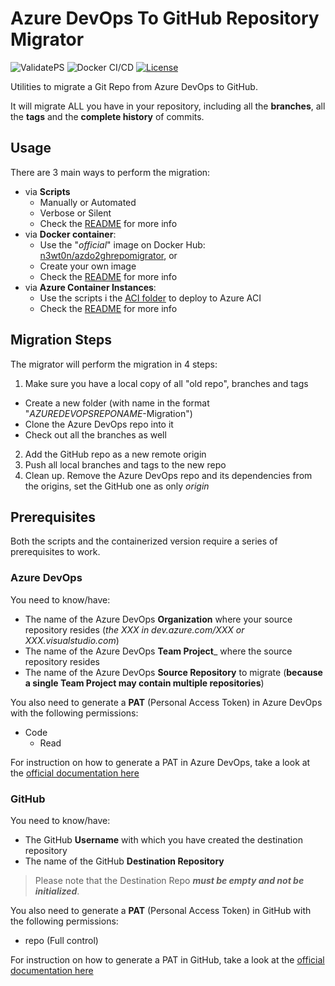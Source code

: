 # Azure DevOps To GitHub Repository Migrator

![ValidatePS](https://github.com/n3wt0n/AzureDevOpsToGitHubRepoMigrator/workflows/ValidatePS/badge.svg)
![Docker CI/CD](https://github.com/n3wt0n/AzureDevOpsToGitHubRepoMigrator/workflows/Docker%20CI/CD/badge.svg)
[![License](https://img.shields.io/github/license/n3wt0n/AzureDevOpsToGitHubRepoMigrator.svg)](https://github.com/n3wt0n/AzureDevOpsToGitHubRepoMigrator/blob/master/LICENSE)

Utilities to migrate a Git Repo from Azure DevOps to GitHub.

It will migrate ALL you have in your repository, including all the __branches__, all the __tags__ and the __complete history__ of commits.

## Usage

There are 3 main ways to perform the migration:

- via __Scripts__
  - Manually or Automated
  - Verbose or Silent
  - Check the [README](./Scripts/README.md) for more info
- via __Docker container__:
  - Use the "_official_" image on Docker Hub: [n3wt0n/azdo2ghrepomigrator](https://hub.docker.com/r/n3wt0n/azdo2ghrepomigrator), or
  - Create your own image
  - Check the [README](./Docker/README.md) for more info
- via __Azure Container Instances__:
  - Use the scripts i the [ACI folder](./ACI) to deploy to Azure ACI
  - Check the [README](./ACI/README.md) for more info

## Migration Steps

The migrator will perform the migration in 4 steps:

1. Make sure you have a local copy of all "old repo", branches and tags
  - Create a new folder (with name in the format "_AZUREDEVOPSREPONAME_-Migration")
  - Clone the Azure DevOps repo into it
  - Check out all the branches as well
2. Add the GitHub repo as a new remote origin
3. Push all local branches and tags to the new repo
4. Clean up. Remove the Azure DevOps repo and its dependencies from the origins, set the GitHub one as only _origin_

## Prerequisites

Both the scripts and the containerized version require a series of prerequisites to work.

### Azure DevOps

You need to know/have:

- The name of the Azure DevOps __Organization__ where your source repository resides (_the XXX in dev.azure.com/XXX or XXX.visualstudio.com_)
- The name of the Azure DevOps __Team Project___ where the source repository resides
- The name of the Azure DevOps __Source Repository__ to migrate (__because a single Team Project may contain multiple repositories__)

You also need to generate a __PAT__ (Personal Access Token) in Azure DevOps with the following permissions:
- Code
  - Read

For instruction on how to generate a PAT in Azure DevOps, take a look at the [official documentation here](https://docs.microsoft.com/en-us/azure/devops/organizations/accounts/use-personal-access-tokens-to-authenticate?view=azure-devops&tabs=preview-page#create-personal-access-tokens-to-authenticate-access)

### GitHub

You need to know/have:

- The GitHub __Username__ with which you have created the destination repository
- The name of the GitHub __Destination Repository__

> Please note that the Destination Repo ___must be empty and not be initialized___.

You also need to generate a __PAT__ (Personal Access Token) in GitHub with the following permissions:
- repo (Full control)

For instruction on how to generate a PAT in GitHub, take a look at the [official documentation here](https://help.github.com/en/github/authenticating-to-github/creating-a-personal-access-token-for-the-command-line#creating-a-token)